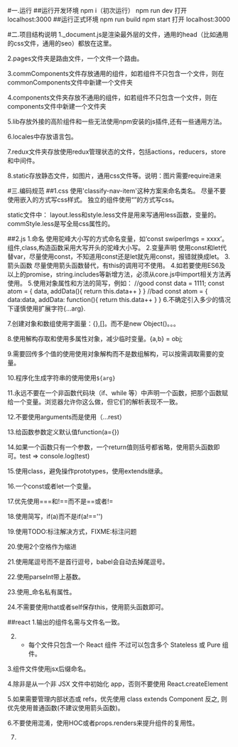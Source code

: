 #一.运行
##运行开发环境
npm i（初次运行）
npm run dev
打开 localhost:3000
##运行正式环境
npm run build
npm start
打开 localhost:3000

#二.项目结构说明
1._document.js是渲染最外层的文件，通用的head（比如通用的css文件，通用的seo）都放在这里。

2.pages文件夹是路由文件，一个文件一个路由。

3.commComponents文件存放通用的组件，如若组件不只包含一个文件，则在commonComponents文件中新建一个文件夹

4.components文件夹存放不通用的组件，如若组件不只包含一个文件，则在components文件中新建一个文件夹

5.lib存放外接的高阶组件和一些无法使用npm安装的js插件,还有一些通用方法。

6.locales中存放语言包。

7.redux文件夹存放使用redux管理状态的文件，包括actions，reducers，store和中间件。

8.static存放静态文件，如图片，通用css文件等。说明：图片需要require进来

#三.编码规范
##1.css
使用'classify-nav-item'这种方案来命名类名。
尽量不要使用嵌入的方式写css样式。
独立的组件使用“<style scope jsx>{``}</style>”的方式写css。

static文件中：
layout.less和style.less文件是用来写通用less函数，变量的。
commStyle.less是写全局css属性的。

##2.js
1.命名
  使用驼峰大小写的方式命名变量，如‘const swiperImgs = xxxx’。组件,class,构造函数采用大写开头的驼峰大小写。
2.变量声明
  使用const和let代替var，尽量使用const，不知道用const还是let就先用const，报错就换成let。
3.箭头函数
  尽量使用箭头函数替代，有this的调用可不使用。
4.如若要使用ES6及以上的promise，string.includes等新增方法，必须从core.js中import相关方法再使用。
5.使用对象属性和方法的简写，例如：
//good
const data = 1111;
const atom = {
  data,
  addData(){
    return this.data++
  }
}
//bad
const atom = {
  data:data,
  addData: function(){
    return this.data++
  }
}
6.不确定引入多少的情况下谨慎使用扩展字符{...arg}.

7.创建对象和数组使用字面量：{},[]。而不是new Object()。。。

8.使用解构存取和使用多属性对象，减少临时变量。{a,b} = obj;

9.需要回传多个值的使用使用对象解构而不是数组解构，可以按需调取需要的变量。

10.程序化生成字符串的使用使用`${arg}`

11.永远不要在一个非函数代码块（if、while 等）中声明一个函数，把那个函数赋给一个变量。浏览器允许你这么做，但它们的解析表现不一致。

12.不要使用arguments而是使用（...rest）

13.给函数参数定义默认值function(a={})

14.如果一个函数只有一个参数，一个return值则括号都省略，使用箭头函数即可。test => console.log(test)

15.使用class，避免操作prototypes，使用extends继承。

16.一个const或者let一个变量。

17.优先使用===和!==而不是==或者!=

18.使用简写，if(a)而不是if(a!=='')

19.使用TODO:标注解决方式，FIXME:标注问题

20.使用2个空格作为缩进

21.使用尾逗号而不是首行逗号，babel会自动去掉尾逗号。

22.使用parseInt带上基数。

23.使用_命名私有属性。

24.不需要使用that或者self保存this，使用箭头函数即可。

##react
1.输出的组件名需与文件名一致。

2.
	* 每个文件只包含一个 React 组件
  不过可以包含多个 Stateless 或 Pure 组件。

3.组件文件使用jsx后缀命名。

4.除非是从一个非 JSX 文件中初始化 app，否则不要使用 React.createElement

5.如果需要管理内部状态或 refs，优先使用 class extends Component
  反之, 则优先使用普通函数(不建议使用箭头函数)。

6.不要使用混淆，使用HOC或者props.renders来提升组件的复用性。

7.